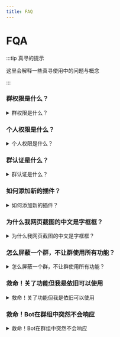 ```yaml
---
title: FAQ
---
```


FQA
===

:::tip 真寻的提示

这里会解释一些真寻使用中的问题与概念

:::

### 群权限是什么？

<details>
<summary>群权限是什么？</summary>

一个群对应的权限，可以使用对应权限相等及以下的功能，默认情况下群权限是5，超级用户可以通过命令`修改群权限`来修改群权限。

</details>

### 个人权限是什么？

<details>
<summary>个人权限是什么？</summary>

类似于群管理员，即真寻Bot的管理命令权限，可以使用插件管理权限等级相等及以下的插件，默认群组管理员会获取 __5__ 级权限，群主会获得 __6__ 级权限，
超级用户获得 __9__ 级权限，除了超级用户 __指定__ 的用户外，管理员的变更也会导致用户权限变更！

</details>

### 群认证是什么？

<details>
<summary>群认证是什么？</summary>

类似群白名单，主要防止被强制拉群，被强制拉进群聊后发出警告且自动退出，仅当以下情况不会自动退出  

* 超级用户拉入群
* 通过命令`添加群认证`先添加群认证再拉入群
* 使用`同意群组请求`命令拉入群
* 关闭真寻后再拉入群

</details>

### 如何添加新的插件？

<details>
<summary>如何添加新的插件？</summary>

新版本原`plugins`插件库分离，可以通过命令`插件商店`安装，也可以手动下载安装  
提供以下2个插件仓库  

|                                项目名称                                | 主要用途 |                      仓库作者                       |             备注              |
| :--------------------------------------------------------------------: | :------: | :-------------------------------------------------: | :---------------------------: |
|      [插件库](https://github.com/zhenxun-org/zhenxun_bot_plugins)      |   插件   |    [zhenxun-org](https://github.com/zhenxun-org)    |     原 plugins 文件夹插件     |
| [插件索引库](https://github.com/zhenxun-org/zhenxun_bot_plugins_index) |   插件   |    [zhenxun-org](https://github.com/zhenxun-org)    |        扩展插件索引库         |

</details>

### 为什么我网页截图的中文是字框框？

<details>
<summary>为什么我网页截图的中文是字框框？</summary>

即刻百度linux安装中文字体，安装后重启服务器

</details>

### 怎么屏蔽一个群，不让群使用所有功能？

<details>
<summary>怎么屏蔽一个群，不让群使用所有功能？</summary>

* 使用命令`修改群权限`修改将群权限更改为 `-1`
* 使用命令`ban -g 群id`修改将群组拉入黑名单

</details>

### 救命！关了功能但我是依旧可以使用

<details>
<summary>救命！关了功能但我是依旧可以使用</summary>

高贵的超级用户不受权限控制

</details>

### 救命！Bot在群组中突然不会响应

<details>
<summary>救命！Bot在群组中突然不会响应</summary>

可能该群组中被屏蔽，可以打开在`.env.dev`中打开日志`DEBUG`查看具体原因或者考虑以下原因  

* 群权限为 `-1`
* 群组被拉入黑名单
* 群管理员使用命令`休息吧`休眠此群真寻
* 功能在群组中被关闭
* 功能在全局中被关闭

</details>
